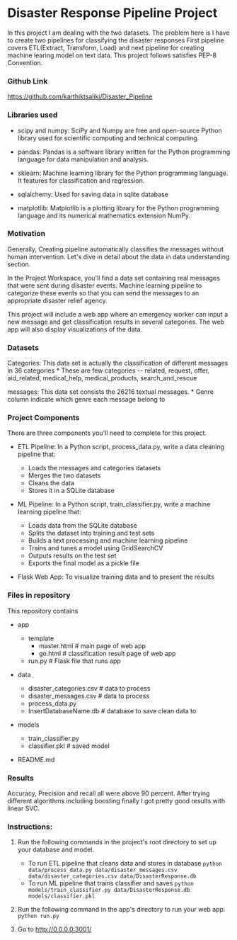 # Disaster Response Pipeline Project


In this project I am dealing with the two datasets. The problem here is I have to create two pipelines for classifying the disaster responses First pipeline covers ETL(Extract, Transform, Load) and next pipeline for creating machine learing model on text data. This project follows satisfies PEP-8 Convention.


### Github Link

https://github.com/karthiktsaliki/Disaster_Pipeline

### Libraries used

* scipy and numpy: SciPy and Numpy are free and open-source Python library used for scientific computing and technical computing.

* pandas: Pandas is a software library written for the Python programming language for data manipulation and analysis.

* sklearn: Machine learning library for the Python programming language. It features for classification and regression.

* sqlalchemy: Used for saving data in sqlite database

* matplotlib: Matplotlib is a plotting library for the Python programming language and its numerical mathematics extension NumPy.


### Motivation

Generally, Creating pipeline automatically classifies the messages without human intervention. Let's dive in detail about the data in data understanding section.

In the Project Workspace, you'll find a data set containing real messages that were sent during disaster events. Machine learning pipeline to categorize these events so that you can send the messages to an appropriate disaster relief agency.

This project will include a web app where an emergency worker can input a new message and get classification results in several categories. The web app will also display visualizations of the data. 

### Datasets

Categories: This data set is actually the classification of different messages in 36 categories
               * These are few categories -- related, request, offer, aid_related, medical_help, medical_products, search_and_rescue

messages: This data set consists the 26216 textual messages.
           * Genre column indicate which genre each message belong to

### Project Components
There are three components you'll need to complete for this project.

* ETL Pipeline: In a Python script, process_data.py, write a data cleaning pipeline that:
    * Loads the messages and categories datasets
    * Merges the two datasets
    * Cleans the data
    * Stores it in a SQLite database

* ML Pipeline: In a Python script, train_classifier.py, write a machine learning pipeline that:
    * Loads data from the SQLite database
    * Splits the dataset into training and test sets
    * Builds a text processing and machine learning pipeline
    * Trains and tunes a model using GridSearchCV
    * Outputs results on the test set
    * Exports the final model as a pickle file
    
* Flask Web App: To visualize training data and to present the results



### Files in repository

This repository contains

* app
   * template
      * master.html  # main page of web app
      * go.html  # classification result page of web app
   * run.py  # Flask file that runs app

* data
  * disaster_categories.csv  # data to process 
  * disaster_messages.csv  # data to process
  * process_data.py
  * InsertDatabaseName.db   # database to save clean data to

* models
  * train_classifier.py
  * classifier.pkl  # saved model 

* README.md


### Results

Accuracy, Precision and recall all were above 90 percent. After trying different algorithms including boosting finally I got pretty good results with linear SVC.


### Instructions:
1. Run the following commands in the project's root directory to set up your database and model.

    - To run ETL pipeline that cleans data and stores in database
        `python data/process_data.py data/disaster_messages.csv data/disaster_categories.csv data/DisasterResponse.db`
    - To run ML pipeline that trains classifier and saves
        `python models/train_classifier.py data/DisasterResponse.db models/classifier.pkl`

2. Run the following command in the app's directory to run your web app.
    `python run.py`

3. Go to http://0.0.0.0:3001/
